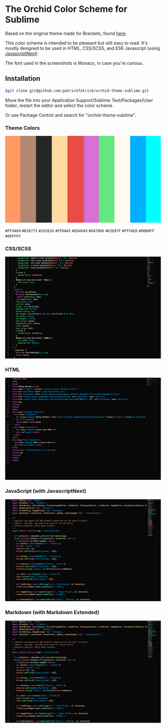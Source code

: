 # The Orchid Color Scheme for Sublime

Based on the original theme made for Brackets, found [here](https://github.com/patrickfatrick/orchid-theme).

This color scheme is intended to be pleasant but still easy to read. It's mostly designed to be used in HTML, CSS/SCSS, and ES6 Javascript (using [JavascriptNext](https://github.com/Benvie/JavaScriptNext.tmLanguage)).

The font used in the screenshots is Monaco, in case you're curious.

## Installation

```bash
$git clone git@github.com:patrickfatrick/orchid-theme-sublime.git
```
Move the file into your Application Support/Sublime Text/Packages/User folder, restart the editor and select the color scheme.

Or use Package Control and search for "orchid-theme-sublime".

### Theme Colors

![Colors](./images/orchid-theme-colors.png)

`#FF9A69` `#B28773` `#262626` `#FFDAA5` `#E84D49` `#DA70D6` `#63E87F` `#FFFAED` `#00B0FF` `#00FFFF`

### CSS/SCSS 

![Orchid Theme in a CSS file](./images/orchid-sublime-css.png)

### HTML

![Orchid Theme in an HTML file](./images/orchid-sublime-html.png)

### JavaScript (with JavascriptNext)

![Orchid Theme in a JS file](./images/orchid-sublime-js.png)

### Markdown (with Markdown Extended)

![Orchid Theme in a JS file](./images/orchid-sublime-js.png)